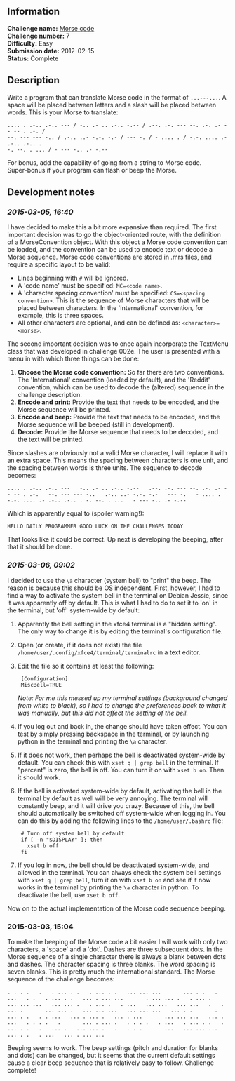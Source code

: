 ## Information

**Challenge name:** [Morse code](http://www.reddit.com/r/dailyprogrammer/comments/pr2xr/2152012_challenge_7_easy/)  
**Challenge number:** 7  
**Difficulty:** Easy  
**Submission date:** 2012-02-15  
**Status:** Complete

## Description

Write a program that can translate Morse code in the format of `...---...`. A space will
be placed between letters and a slash will be placed between words. This is your Morse
to translate:

    .... . .-.. .-.. --- / -.. .- .. .-.. -.-- / .--. .-. --- --. .-. .- -- -- . .-. / 
    --. --- --- -.. / .-.. ..- -.-. -.- / --- -. / - .... . / -.-. .... .- .-.. .-.. . 
    -. --. . ... / - --- -.. .- -.--

For bonus, add the capability of going from a string to Morse code.  
Super-bonus if your program can flash or beep the Morse.

## Development notes

### *2015-03-05, 16:40*

I have decided to make this a bit more expansive than required. The first important decision
was to go the object-oriented route, with the definition of a MorseConvention object. With
this object a Morse code convention can be loaded, and the convention can be used to encode
text or decode a Morse sequence. Morse code conventions are stored in .mrs files, and require
a specific layout to be valid:

- Lines beginning with `#` will be ignored.
- A 'code name' must be specified: `MC=<code name>`.
- A 'character spacing convention' must be specified: `CS=<spacing convention>`. This is the
  sequence of Morse characters that will be placed between characters. In the 'International'
  convention, for example, this is three spaces.
- All other characters are optional, and can be defined as: `<character>=<morse>`.

The second important decision was to once again incorporate the TextMenu class that was
developed in challenge 002e. The user is presented with a menu in with which three things
can be done:

1. **Choose the Morse code convention:** So far there are two conventions. The 'International'
   convention (loaded by default), and the 'Reddit' convention, which can be used to decode
   the (altered) sequence in the challenge description.
2. **Encode and print:** Provide the text that needs to be encoded, and the Morse sequence will
   be printed.
3. **Encode and beep:** Provide the text that needs to be encoded, and the Morse sequence will
   be beeped (still in development).
4. **Decode:** Provide the Morse sequence that needs to be decoded, and the text will be
   printed.   

Since slashes are obviously not a valid Morse character, I will replace it with an extra
space. This means the spacing between characters is one unit, and the spacing between
words is three units. The sequence to decode becomes:

    .... . .-.. .-.. ---   -.. .- .. .-.. -.--   .--. .-. --- --. .-. .- -- -- . .-.   --. --- --- -..   .-.. ..- -.-. -.-   --- -.   - .... .   -.-. .... .- .-.. .-.. . -. --. . ...   - --- -.. .- -.--

Which is apparently equal to (spoiler warning!):

    HELLO DAILY PROGRAMMER GOOD LUCK ON THE CHALLENGES TODAY

That looks like it could be correct. Up next is developing the beeping, after that it should
be done.

### *2015-03-06, 09:02*

I decided to use the `\a` character (system bell) to "print" the beep. The reason is because
this should be OS independent. First, however, I had to find a way to activate the system bell
in the terminal on Debian Jessie, since it was apparently off by default. This is what I had
to do to set it to 'on' in the terminal, but 'off' system-wide by default:

1. Apparently the bell setting in the xfce4 terminal is a "hidden setting". The only way to
   change it is by editing the terminal's configuration file.
2. Open (or create, if it does not exist) the file `/home/user/.config/xfce4/terminal/terminalrc`
   in a text editor.
2. Edit the file so it contains at least the following:

        [Configuration]
        MiscBell=TRUE

   *Note: For me this messed up my terminal settings (background changed from white to black),
   so I had to change the preferences back to what it was manually, but this did not affect
   the setting of the bell.*

3. If you log out and back in, the change should have taken effect. You can test by simply
   pressing backspace in the terminal, or by launching python in the terminal and printing
   the `\a` character.
4. If it does not work, then perhaps the bell is deactivated system-wide by default. You
   can check this with `xset q | grep bell` in the terminal. If "percent" is zero,
   the bell is off. You can turn it on with `xset b on`. Then it should work.
5. If the bell is activated system-wide by default, activating the bell in the terminal by
   default as well will be very annoying. The terminal will constantly beep, and it will
   drive you crazy. Because of this, the bell should automatically be switched off system-wide
   when logging in. You can do this by adding the following lines to the `/home/user/.bashrc`
   file:

        # Turn off system bell by default
        if [ -n "$DISPLAY" ]; then
          xset b off
        fi

6. If you log in now, the bell should be deactivated system-wide, and allowed in the
   terminal. You can always check the system bell settings with `xset q | grep bell`,
   turn it on with `xset b on` and see if it now works in the terminal by printing the `\a`
   character in python. To deactivate the bell, use `xset b off`.

Now on to the actual implementation of the Morse code sequence beeping.

### 2015-03-03, 15:04

To make the beeping of the Morse code a bit easier I will work with only two characters,
a 'space' and a 'dot'. Dashes are three subsequent dots. In the Morse sequence of a single
character there is always a blank between dots and dashes. The character spacing is three
blanks. The word spacing is seven blanks. This is pretty much the international standard.
The Morse sequence of the challenge becomes:

    . . . .   .   . ... . .   . ... . .   ... ... ...       ... . .   . ...   . .   . ... . .   ... . ... ...       . ... ... .   . ... .   ... ... ...   ... ... .   . ... .   . ...   ... ...   ... ...   .   . ... .       ... ... .   ... ... ...   ... ... ...   ... . .       . ... . .   . . ...   ... . ... .   ... . ...       ... ... ...   ... .       ...   . . . .   .       ... . ... .   . . . .   . ...   . ... . .   . ... . .   .   ... .   ... ... .   .   . . .       ...   ... ... ...   ... . .   . ...   ... . ... ...

Beeping seems to work. The beep settings (pitch and duration for blanks and dots) can be
changed, but it seems that the current default settings cause a clear beep sequence that
is relatively easy to follow. Challenge complete!
